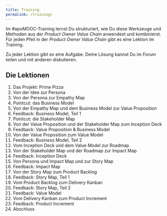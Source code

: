 ```yaml
---
title: Training
permalink: /training/
---
```


Im #apoMOOC-Training lernst Du strukturiert, wie Du diese Werkzeuge und Methoden aus der *Product Owner Value Chain* anwendest und kombinierst.
Für jeden Pfeil in der *Product Owner Value Chain* gibt es eine Lektion im Training.

Zu jeder Lektion gibt es eine Aufgabe. Deine Lösung kannst Du im Forum teilen und mit anderen diskutieren.

## Die Lektionen

1. Das Projekt: Prime Pizza
2. Von der Idee zur Persona
3. Von der Persona zur Empathy Map
4. Pointcut: das Business Model
5. Von der Empathy Map und dem Business Model zur Value Proposition
6. Feedback: Business Model, Teil 1
7. Pointcut: die Stakeholder Map
8. Von der Value Proposition und der Stakeholder Map zum Inception Deck
9. Feedback: Value Proposition & Business Model
10. Von der Value Proposition zum Value Model
11. Feedback: Business Model, Teil 2
12. Vom Inception Deck und dem Value Model zur Roadmap
13. Von der Stakeholder Map und der Roadmap zur Impact Map
14. Feedback: Inception Deck
15. Von Persona und Impact Map und zur Story Map
16. Feedback: Impact Map
17. Von der Story Map zum Product Backlog
18. Feedback: Story Map, Teil 1
19. Vom Product Backlog zum Delivery Kanban
20. Feedback: Story Map, Teil 2
21. Feedback: Value Model
22. Vom Delivery Kanban zum Product Increment
23. Feedback: Product Increment
24. Abschluss